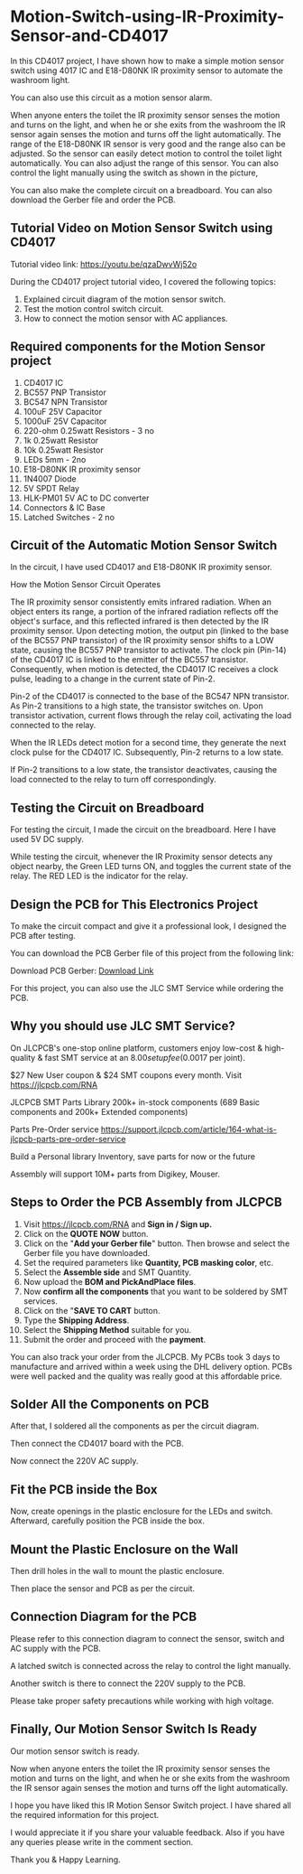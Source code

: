 # Motion-Switch-using-IR-Proximity-Sensor-and-CD4017
In this CD4017 project, I have shown how to make a simple motion sensor switch using 4017 IC and E18-D80NK IR proximity sensor to automate the washroom light.

You can also use this circuit as a motion sensor alarm.

When anyone enters the toilet the IR proximity sensor senses the motion and turns on the light, and when he or she exits from the washroom the IR sensor again senses the motion and turns off the light automatically.
The range of the E18-D80NK IR sensor is very good and the range also can be adjusted. So the sensor can easily detect motion to control the toilet light automatically. You can also adjust the range of this sensor.
You can also control the light manually using the switch as shown in the picture,

You can also make the complete circuit on a breadboard. You can also download the Gerber file and order the PCB.
## Tutorial Video on Motion Sensor Switch using CD4017

Tutorial video link: https://youtu.be/qzaDwvWj52o

During the CD4017 project tutorial video, I covered the following topics:

1. Explained circuit diagram of the motion sensor switch.
2. Test the motion control switch circuit.
3. How to connect the motion sensor with AC appliances.

## Required components for the Motion Sensor project
1. CD4017 IC
2. BC557 PNP Transistor
3. BC547 NPN Transistor
4. 100uF 25V Capacitor
5. 1000uF 25V Capacitor
6. 220-ohm 0.25watt Resistors - 3 no
7. 1k 0.25watt Resistor
8. 10k 0.25watt Resistor
9. LEDs 5mm - 2no
10. E18-D80NK IR proximity sensor
11. 1N4007 Diode
12. 5V SPDT Relay
13. HLK-PM01 5V AC to DC converter
14. Connectors & IC Base
15. Latched Switches - 2 no

## Circuit of the Automatic Motion Sensor Switch

In the circuit, I have used CD4017 and E18-D80NK IR proximity sensor.

How the Motion Sensor Circuit Operates

The IR proximity sensor consistently emits infrared radiation. When an object enters its range, a portion of the infrared radiation reflects off the object's surface, and this reflected infrared is then detected by the IR proximity sensor.
Upon detecting motion, the output pin (linked to the base of the BC557 PNP transistor) of the IR proximity sensor shifts to a LOW state, causing the BC557 PNP transistor to activate.
The clock pin (Pin-14) of the CD4017 IC is linked to the emitter of the BC557 transistor. Consequently, when motion is detected, the CD4017 IC receives a clock pulse, leading to a change in the current state of Pin-2.

Pin-2 of the CD4017 is connected to the base of the BC547 NPN transistor. As Pin-2 transitions to a high state, the transistor switches on.
Upon transistor activation, current flows through the relay coil, activating the load connected to the relay.

When the IR LEDs detect motion for a second time, they generate the next clock pulse for the CD4017 IC. Subsequently, Pin-2 returns to a low state.

If Pin-2 transitions to a low state, the transistor deactivates, causing the load connected to the relay to turn off correspondingly.

## Testing the Circuit on Breadboard
For testing the circuit, I made the circuit on the breadboard. Here I have used 5V DC supply.

While testing the circuit, whenever the IR Proximity sensor detects any object nearby, the Green LED turns ON, and toggles the current state of the relay. The RED LED is the indicator for the relay.

## Design the PCB for This Electronics Project
To make the circuit compact and give it a professional look, I designed the PCB after testing.

You can download the PCB Gerber file of this project from the following link:

Download PCB Gerber: [Download Link](https://github.com/techstudycell/Motion-Switch-using-IR-Proximity-Sensor-and-CD4017/tree/main/PCB_Gerber)

For this project, you can also use the JLC SMT Service while ordering the PCB.

## Why you should use JLC SMT Service?
On JLCPCB's one-stop online platform, customers enjoy low-cost & high-quality & fast SMT service at an $8.00 setup fee($0.0017 per joint).

$27 New User coupon & $24 SMT coupons every month.
Visit https://jlcpcb.com/RNA

JLCPCB SMT Parts Library 200k+ in-stock components (689 Basic components and 200k+ Extended components)

Parts Pre-Order service https://support.jlcpcb.com/article/164-what-is-jlcpcb-parts-pre-order-service

Build a Personal library Inventory, save parts for now or the future

Assembly will support 10M+ parts from Digikey, Mouser.

## Steps to Order the PCB Assembly from JLCPCB
1. Visit https://jlcpcb.com/RNA and **Sign in / Sign up.**
2. Click on the **QUOTE NOW** button.
3. Click on the "**Add your Gerber file**" button. Then browse and select the Gerber file you have downloaded.
4. Set the required parameters like **Quantity, PCB masking color**, etc.
5. Select the **Assemble side** and SMT Quantity.
6. Now upload the **BOM and PickAndPlace files**.
7. Now **confirm all the components** that you want to be soldered by SMT services.
8. Click on the "**SAVE TO CART** button.
9. Type the **Shipping Address**.
10. Select the **Shipping Method** suitable for you.
11. Submit the order and proceed with the **payment**.

You can also track your order from the JLCPCB.
My PCBs took 3 days to manufacture and arrived within a week using the DHL delivery option.
PCBs were well packed and the quality was really good at this affordable price.

## Solder All the Components on PCB
After that, I soldered all the components as per the circuit diagram.

Then connect the CD4017 board with the PCB.

Now connect the 220V AC supply.

## Fit the PCB inside the Box
Now, create openings in the plastic enclosure for the LEDs and switch. Afterward, carefully position the PCB inside the box.

## Mount the Plastic Enclosure on the Wall
Then drill holes in the wall to mount the plastic enclosure.

Then place the sensor and PCB as per the circuit.

## Connection Diagram for the PCB
Please refer to this connection diagram to connect the sensor, switch and AC supply with the PCB.

A latched switch is connected across the relay to control the light manually.

Another switch is there to connect the 220V supply to the PCB.

Please take proper safety precautions while working with high voltage.

## Finally, Our Motion Sensor Switch Is Ready
Our motion sensor switch is ready.

Now when anyone enters the toilet the IR proximity sensor senses the motion and turns on the light, and when he or she exits from the washroom the IR sensor again senses the motion and turns off the light automatically.

I hope you have liked this IR Motion Sensor Switch project. I have shared all the required information for this project.

I would appreciate it if you share your valuable feedback. Also if you have any queries please write in the comment section.

Thank you & Happy Learning.

